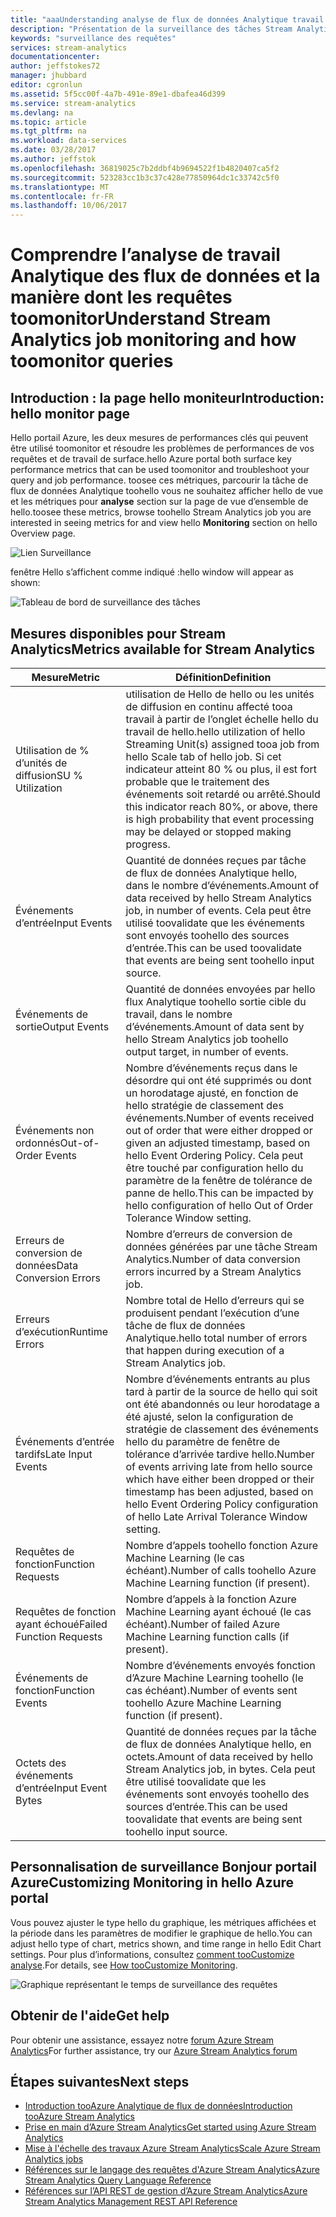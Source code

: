 ```yaml
---
title: "aaaUnderstanding analyse de flux de données Analytique travail | Documents Microsoft"
description: "Présentation de la surveillance des tâches Stream Analytics"
keywords: "surveillance des requêtes"
services: stream-analytics
documentationcenter: 
author: jeffstokes72
manager: jhubbard
editor: cgronlun
ms.assetid: 5f5cc00f-4a7b-491e-89e1-dbafea46d399
ms.service: stream-analytics
ms.devlang: na
ms.topic: article
ms.tgt_pltfrm: na
ms.workload: data-services
ms.date: 03/28/2017
ms.author: jeffstok
ms.openlocfilehash: 36819025c7b2ddbf4b9694522f1b4820407ca5f2
ms.sourcegitcommit: 523283cc1b3c37c428e77850964dc1c33742c5f0
ms.translationtype: MT
ms.contentlocale: fr-FR
ms.lasthandoff: 10/06/2017
---
```

# <a name="understand-stream-analytics-job-monitoring-and-how-toomonitor-queries"></a><span data-ttu-id="24af1-104">Comprendre l’analyse de travail Analytique des flux de données et la manière dont les requêtes toomonitor</span><span class="sxs-lookup"><span data-stu-id="24af1-104">Understand Stream Analytics job monitoring and how toomonitor queries</span></span>

## <a name="introduction-hello-monitor-page"></a><span data-ttu-id="24af1-105">Introduction : la page hello moniteur</span><span class="sxs-lookup"><span data-stu-id="24af1-105">Introduction: hello monitor page</span></span>
<span data-ttu-id="24af1-106">Hello portail Azure, les deux mesures de performances clés qui peuvent être utilisé toomonitor et résoudre les problèmes de performances de vos requêtes et de travail de surface.</span><span class="sxs-lookup"><span data-stu-id="24af1-106">hello Azure portal both surface key performance metrics that can be used toomonitor and troubleshoot your query and job performance.</span></span> <span data-ttu-id="24af1-107">toosee ces métriques, parcourir la tâche de flux de données Analytique toohello vous ne souhaitez afficher hello de vue et les métriques pour **analyse** section sur la page de vue d’ensemble de hello.</span><span class="sxs-lookup"><span data-stu-id="24af1-107">toosee these metrics, browse toohello Stream Analytics job you are interested in seeing metrics for and view hello **Monitoring** section on hello Overview page.</span></span>  

![Lien Surveillance](./media/stream-analytics-monitoring/02-stream-analytics-monitoring-block.png)

<span data-ttu-id="24af1-109">fenêtre Hello s’affichent comme indiqué :</span><span class="sxs-lookup"><span data-stu-id="24af1-109">hello window will appear as shown:</span></span>

![Tableau de bord de surveillance des tâches](./media/stream-analytics-monitoring/01-stream-analytics-monitoring.png)  

## <a name="metrics-available-for-stream-analytics"></a><span data-ttu-id="24af1-111">Mesures disponibles pour Stream Analytics</span><span class="sxs-lookup"><span data-stu-id="24af1-111">Metrics available for Stream Analytics</span></span>
| <span data-ttu-id="24af1-112">Mesure</span><span class="sxs-lookup"><span data-stu-id="24af1-112">Metric</span></span>                 | <span data-ttu-id="24af1-113">Définition</span><span class="sxs-lookup"><span data-stu-id="24af1-113">Definition</span></span>                               |
| ---------------------- | ---------------------------------------- |
| <span data-ttu-id="24af1-114">Utilisation de % d’unités de diffusion</span><span class="sxs-lookup"><span data-stu-id="24af1-114">SU % Utilization</span></span>       | <span data-ttu-id="24af1-115">utilisation de Hello de hello ou les unités de diffusion en continu affecté tooa travail à partir de l’onglet échelle hello du travail de hello.</span><span class="sxs-lookup"><span data-stu-id="24af1-115">hello utilization of hello Streaming Unit(s) assigned tooa job from hello Scale tab of hello job.</span></span> <span data-ttu-id="24af1-116">Si cet indicateur atteint 80 % ou plus, il est fort probable que le traitement des événements soit retardé ou arrêté.</span><span class="sxs-lookup"><span data-stu-id="24af1-116">Should this indicator reach 80%, or above, there is high probability that event processing may be delayed or stopped making progress.</span></span> |
| <span data-ttu-id="24af1-117">Événements d’entrée</span><span class="sxs-lookup"><span data-stu-id="24af1-117">Input Events</span></span>           | <span data-ttu-id="24af1-118">Quantité de données reçues par tâche de flux de données Analytique hello, dans le nombre d’événements.</span><span class="sxs-lookup"><span data-stu-id="24af1-118">Amount of data received by hello Stream Analytics job, in number of events.</span></span> <span data-ttu-id="24af1-119">Cela peut être utilisé toovalidate que les événements sont envoyés toohello des sources d’entrée.</span><span class="sxs-lookup"><span data-stu-id="24af1-119">This can be used toovalidate that events are being sent toohello input source.</span></span> |
| <span data-ttu-id="24af1-120">Événements de sortie</span><span class="sxs-lookup"><span data-stu-id="24af1-120">Output Events</span></span>          | <span data-ttu-id="24af1-121">Quantité de données envoyées par hello flux Analytique toohello sortie cible du travail, dans le nombre d’événements.</span><span class="sxs-lookup"><span data-stu-id="24af1-121">Amount of data sent by hello Stream Analytics job toohello output target, in number of events.</span></span> |
| <span data-ttu-id="24af1-122">Événements non ordonnés</span><span class="sxs-lookup"><span data-stu-id="24af1-122">Out-of-Order Events</span></span>    | <span data-ttu-id="24af1-123">Nombre d’événements reçus dans le désordre qui ont été supprimés ou dont un horodatage ajusté, en fonction de hello stratégie de classement des événements.</span><span class="sxs-lookup"><span data-stu-id="24af1-123">Number of events received out of order that were either dropped or given an adjusted timestamp, based on hello Event Ordering Policy.</span></span> <span data-ttu-id="24af1-124">Cela peut être touché par configuration hello du paramètre de la fenêtre de tolérance de panne de hello.</span><span class="sxs-lookup"><span data-stu-id="24af1-124">This can be impacted by hello configuration of hello Out of Order Tolerance Window setting.</span></span> |
| <span data-ttu-id="24af1-125">Erreurs de conversion de données</span><span class="sxs-lookup"><span data-stu-id="24af1-125">Data Conversion Errors</span></span> | <span data-ttu-id="24af1-126">Nombre d’erreurs de conversion de données générées par une tâche Stream Analytics.</span><span class="sxs-lookup"><span data-stu-id="24af1-126">Number of data conversion errors incurred by a Stream Analytics job.</span></span> |
| <span data-ttu-id="24af1-127">Erreurs d’exécution</span><span class="sxs-lookup"><span data-stu-id="24af1-127">Runtime Errors</span></span>         | <span data-ttu-id="24af1-128">Nombre total de Hello d’erreurs qui se produisent pendant l’exécution d’une tâche de flux de données Analytique.</span><span class="sxs-lookup"><span data-stu-id="24af1-128">hello total number of errors that happen during execution of a Stream Analytics job.</span></span> |
| <span data-ttu-id="24af1-129">Événements d’entrée tardifs</span><span class="sxs-lookup"><span data-stu-id="24af1-129">Late Input Events</span></span>      | <span data-ttu-id="24af1-130">Nombre d’événements entrants au plus tard à partir de la source de hello qui soit ont été abandonnés ou leur horodatage a été ajusté, selon la configuration de stratégie de classement des événements hello du paramètre de fenêtre de tolérance d’arrivée tardive hello.</span><span class="sxs-lookup"><span data-stu-id="24af1-130">Number of events arriving late from hello source which have either been dropped or their timestamp has been adjusted, based on hello Event Ordering Policy configuration of hello Late Arrival Tolerance Window setting.</span></span> |
| <span data-ttu-id="24af1-131">Requêtes de fonction</span><span class="sxs-lookup"><span data-stu-id="24af1-131">Function Requests</span></span>      | <span data-ttu-id="24af1-132">Nombre d’appels toohello fonction Azure Machine Learning (le cas échéant).</span><span class="sxs-lookup"><span data-stu-id="24af1-132">Number of calls toohello Azure Machine Learning function (if present).</span></span> |
| <span data-ttu-id="24af1-133">Requêtes de fonction ayant échoué</span><span class="sxs-lookup"><span data-stu-id="24af1-133">Failed Function Requests</span></span> | <span data-ttu-id="24af1-134">Nombre d’appels à la fonction Azure Machine Learning ayant échoué (le cas échéant).</span><span class="sxs-lookup"><span data-stu-id="24af1-134">Number of failed Azure Machine Learning function calls (if present).</span></span> |
| <span data-ttu-id="24af1-135">Événements de fonction</span><span class="sxs-lookup"><span data-stu-id="24af1-135">Function Events</span></span>        | <span data-ttu-id="24af1-136">Nombre d’événements envoyés fonction d’Azure Machine Learning toohello (le cas échéant).</span><span class="sxs-lookup"><span data-stu-id="24af1-136">Number of events sent toohello Azure Machine Learning function (if present).</span></span> |
| <span data-ttu-id="24af1-137">Octets des événements d’entrée</span><span class="sxs-lookup"><span data-stu-id="24af1-137">Input Event Bytes</span></span>      | <span data-ttu-id="24af1-138">Quantité de données reçues par la tâche de flux de données Analytique hello, en octets.</span><span class="sxs-lookup"><span data-stu-id="24af1-138">Amount of data received by hello Stream Analytics job, in bytes.</span></span> <span data-ttu-id="24af1-139">Cela peut être utilisé toovalidate que les événements sont envoyés toohello des sources d’entrée.</span><span class="sxs-lookup"><span data-stu-id="24af1-139">This can be used toovalidate that events are being sent toohello input source.</span></span> |


## <a name="customizing-monitoring-in-hello-azure-portal"></a><span data-ttu-id="24af1-140">Personnalisation de surveillance Bonjour portail Azure</span><span class="sxs-lookup"><span data-stu-id="24af1-140">Customizing Monitoring in hello Azure portal</span></span>
<span data-ttu-id="24af1-141">Vous pouvez ajuster le type hello du graphique, les métriques affichées et la période dans les paramètres de modifier le graphique de hello.</span><span class="sxs-lookup"><span data-stu-id="24af1-141">You can adjust hello type of chart, metrics shown, and time range in hello Edit Chart settings.</span></span> <span data-ttu-id="24af1-142">Pour plus d’informations, consultez [comment tooCustomize analyse](../monitoring-and-diagnostics/insights-how-to-customize-monitoring.md).</span><span class="sxs-lookup"><span data-stu-id="24af1-142">For details, see [How tooCustomize Monitoring](../monitoring-and-diagnostics/insights-how-to-customize-monitoring.md).</span></span>

  ![Graphique représentant le temps de surveillance des requêtes](./media/stream-analytics-monitoring/08-stream-analytics-monitoring.png)  


## <a name="get-help"></a><span data-ttu-id="24af1-144">Obtenir de l'aide</span><span class="sxs-lookup"><span data-stu-id="24af1-144">Get help</span></span>
<span data-ttu-id="24af1-145">Pour obtenir une assistance, essayez notre [forum Azure Stream Analytics](https://social.msdn.microsoft.com/Forums/en-US/home?forum=AzureStreamAnalytics)</span><span class="sxs-lookup"><span data-stu-id="24af1-145">For further assistance, try our [Azure Stream Analytics forum](https://social.msdn.microsoft.com/Forums/en-US/home?forum=AzureStreamAnalytics)</span></span>

## <a name="next-steps"></a><span data-ttu-id="24af1-146">Étapes suivantes</span><span class="sxs-lookup"><span data-stu-id="24af1-146">Next steps</span></span>
* [<span data-ttu-id="24af1-147">Introduction tooAzure Analytique de flux de données</span><span class="sxs-lookup"><span data-stu-id="24af1-147">Introduction tooAzure Stream Analytics</span></span>](stream-analytics-introduction.md)
* [<span data-ttu-id="24af1-148">Prise en main d’Azure Stream Analytics</span><span class="sxs-lookup"><span data-stu-id="24af1-148">Get started using Azure Stream Analytics</span></span>](stream-analytics-real-time-fraud-detection.md)
* [<span data-ttu-id="24af1-149">Mise à l'échelle des travaux Azure Stream Analytics</span><span class="sxs-lookup"><span data-stu-id="24af1-149">Scale Azure Stream Analytics jobs</span></span>](stream-analytics-scale-jobs.md)
* [<span data-ttu-id="24af1-150">Références sur le langage des requêtes d'Azure Stream Analytics</span><span class="sxs-lookup"><span data-stu-id="24af1-150">Azure Stream Analytics Query Language Reference</span></span>](https://msdn.microsoft.com/library/azure/dn834998.aspx)
* [<span data-ttu-id="24af1-151">Références sur l’API REST de gestion d’Azure Stream Analytics</span><span class="sxs-lookup"><span data-stu-id="24af1-151">Azure Stream Analytics Management REST API Reference</span></span>](https://msdn.microsoft.com/library/azure/dn835031.aspx)

